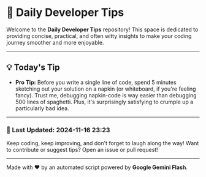
# 🌟 Daily Developer Tips

Welcome to the **Daily Developer Tips** repository! This space is dedicated to providing concise, practical, and often witty insights to make your coding journey smoother and more enjoyable.

---

## 💡 Today's Tip

- **Pro Tip:**  Before you write a single line of code, spend 5 minutes sketching out your solution on a napkin (or whiteboard, if you're feeling fancy).  Trust me, debugging napkin-code is way easier than debugging 500 lines of spaghetti.  Plus, it's surprisingly satisfying to crumple up a particularly bad idea.

---

### 📅 Last Updated: 2024-11-16 23:23

Keep coding, keep improving, and don't forget to laugh along the way! Want to contribute or suggest tips? Open an issue or pull request!

---

Made with ❤️ by an automated script powered by **Google Gemini Flash**.
